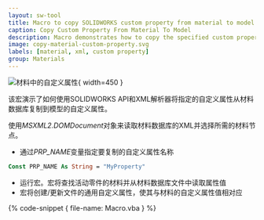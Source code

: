 ```yaml
---
layout: sw-tool
title: Macro to copy SOLIDWORKS custom property from material to model
caption: Copy Custom Property From Material To Model
description: Macro demonstrates how to copy the specified custom property from the material database to the model custom property using SOLIDWORKS API and XML parsers
image: copy-material-custom-property.svg
labels: [material, xml, custom property]
group: Materials
---
```

![材料中的自定义属性](material-custom-property.png){ width=450 }

该宏演示了如何使用SOLIDWORKS API和XML解析器将指定的自定义属性从材料数据库复制到模型的自定义属性。

使用*MSXML2.DOMDocument*对象来读取材料数据库的XML并选择所需的材料节点。

* 通过*PRP_NAME*变量指定要复制的自定义属性名称

~~~ vb
Const PRP_NAME As String = "MyProperty"
~~~

* 运行宏。宏将查找活动零件的材料并从材料数据库文件中读取属性值
* 宏将创建/更新文件的通用自定义属性，使其与材料的自定义属性值相对应

{% code-snippet { file-name: Macro.vba } %}